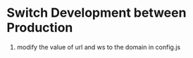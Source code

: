 # Switch Development between Production
1. modify the value of url and ws to the domain in config.js
